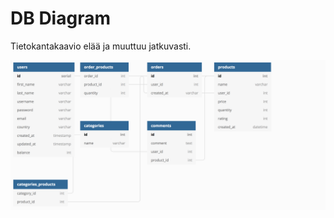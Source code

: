 
# DB Diagram

Tietokantakaavio elää ja muuttuu jatkuvasti.

<img src="https://raw.githubusercontent.com/nnecklace/webi-shoppi/master/diagrams/db_diagram.png" width="1000px">
